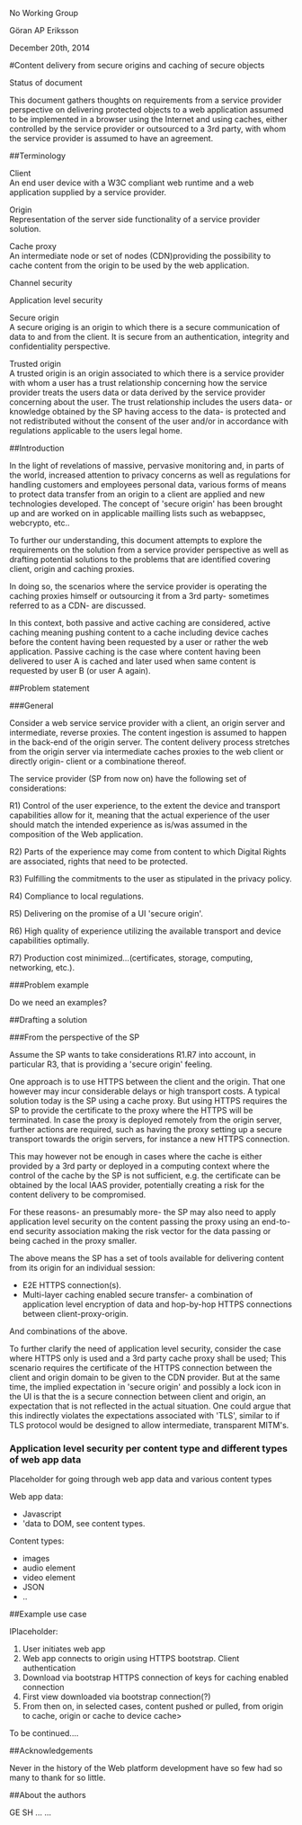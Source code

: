 No Working Group

Göran AP Eriksson

December 20th, 2014

#Content delivery from secure origins and caching of secure objects


Status of document

This document gathers thoughts on requirements from a service provider perspective on delivering protected objects to a web application assumed to be implemented in a browser using the Internet and using caches, either controlled by the service provider or outsourced to a 3rd party, with whom the service provider is assumed to have an agreement.


##Terminology

Client   			
An end user device with a W3C compliant web runtime and a web application supplied by a service provider.

Origin 				
Representation of the server side functionality of a service provider solution.

Cache proxy  		
An intermediate node or set of nodes (CDN)providing the possibility to cache content from the origin to be used by the web application.

Channel security

Application level security			

Secure origin   	
A secure origing is an origin to which there is a secure communication of data to and from the client. It is secure from an authentication, integrity and confidentiality perspective.

Trusted origin		
A trusted origin is an origin associated to which there is a service provider with whom a user has a trust relationship concerning how the service provider treats the users data or data derived by the service provider concerning about the user. The trust relationship includes the users data- or knowledge obtained by the SP having access to the data- is protected and not redistributed without the consent of the user and/or in accordance with regulations applicable to the users legal home.



##Introduction

In the light of revelations of massive, pervasive monitoring and, in parts of the world, increased attention to privacy concerns as well as regulations for handling customers and employees personal data, various forms of means to protect data transfer from an origin to a client are applied and new technologies developed. The concept of 'secure origin' has been brought up and are worked on in applicable mailling lists such as webappsec, webcrypto, etc..

To further our understanding, this document attempts to explore the requirements on the solution from a service provider perspective as well as drafting potential solutions to the problems that are identified covering client, origin and caching proxies.

In doing so, the scenarios where the service provider is operating the caching proxies himself or outsourcing it from a 3rd party- sometimes referred to as a CDN- are discussed.

In this context, both passive and active caching are considered, active caching meaning pushing content to a cache including device caches before the content having been requested by a user or rather the web application. Passive caching is the case where content having been delivered to user A is cached and later used when same 
content is requested by user B (or user A again).


##Problem statement

###General 

Consider a web service service provider with a client, an origin server and intermediate, reverse proxies. The content ingestion is assumed to happen in the back-end of the origin server. The content delivery process stretches from the origin server via intermediate caches proxies to the web client or directly origin- client 
or a combinatione thereof. 

The service provider (SP from now on) have the following set of considerations:

R1) Control of the user experience, to the extent the device and transport capabilities allow for it, meaning that the actual experience of the user should match the intended experience as is/was assumed in the composition of the Web application.

R2) Parts of the experience may come from content to which Digital Rights are associated, rights that need to be protected.

R3) Fulfilling the commitments to the user as stipulated in the privacy policy.

R4) Compliance to local regulations. 

R5) Delivering on the promise of a UI 'secure origin'.

R6) High quality of experience utilizing the available transport and device capabilities optimally.

R7) Production cost minimized...(certificates, storage, computing, networking, etc.).


###Problem example

Do we need an examples?


##Drafting a solution

###From the perspective of the SP

Assume the SP wants to take considerations R1.R7 into account, in particular R3, that is providing a 'secure  origin' feeling.

One approach is to use HTTPS between the client and the origin. That one however may incur considerable delays or high transport costs. A typical solution today is the SP using a cache proxy.  But using HTTPS requires the SP to provide the certificate to the proxy where the HTTPS will be terminated. In case the proxy is deployed remotely from the origin server, further actions are required, such as having the proxy setting up a secure transport towards the origin servers, for instance a new HTTPS connection.

This may however not be enough in cases where the cache is either provided by a 3rd party or deployed in a computing context where the control of the cache by the SP is not sufficient, e.g. the certificate can be obtained by the local IAAS provider, potentially creating a risk for the content delivery to be compromised.

For these reasons- an presumably more- the SP may also need to apply application level security on the content passing the proxy using an end-to-end security association making the risk vector for the data passing or being cached in the proxy smaller.

The above means the SP has a set of tools available for delivering content from its origin for an individual session:

* E2E HTTPS connection(s).
* Multi-layer caching enabled secure transfer- a combination of application level encryption of data and hop-by-hop HTTPS connections between client-proxy-origin.

And combinations of the above.

To further clarify the need of application level security, consider the case where HTTPS only is used and a 3rd party cache proxy shall be used; This scenario requires the certificate of the HTTPS connection between the client and origin domain to be given to the CDN provider.  But at the same time, the implied expectation in 'secure origin' and possibly a lock icon in the UI is that the is a secure connection between client and origin, an expectation that is not reflected in the actual situation. One could argue that this indirectly violates the expectations associated with 'TLS', similar to if TLS protocol would be designed to allow intermediate, transparent MITM's.

### Application level security per content type and different types of web app data

Placeholder for going through web app data and various content types

Web app data:
* Javascript
* 'data to DOM, see content types.

Content types:
* images
* audio element
* video element
* JSON
* ..



##Example use case

IPlaceholder:

1. User initiates web app
2. Web app connects to origin using HTTPS bootstrap. Client authentication
3. Download via bootstrap HTTPS connection of keys for caching enabled connection
4. First view downloaded via bootstrap connection(?)
5. From then on, in selected cases, content pushed or pulled, from origin to cache, origin or cache to device cache>


To be continued....


##Acknowledgements

Never in the history of the Web platform development have so few had so many to thank for so little.

##About the authors

GE
SH
...
...


